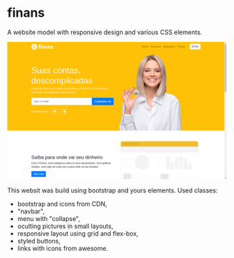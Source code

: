 # finans
A website model with responsive design and various CSS elements.

![](Finans-view-page.png)

This websit was build using bootstrap and yours elements. Used classes: 
  * bootstrap and icons from CDN,
  * "navbar",
  * menu with "collapse",
  * oculting pictures in small layouts,
  * responsive layout using grid and flex-box,
  * styled buttons,
  * links with icons from awesome.
